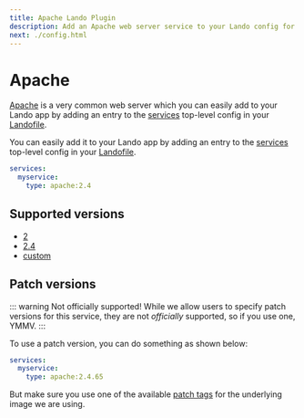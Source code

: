 ```yaml
---
title: Apache Lando Plugin
description: Add an Apache web server service to your Lando config for local development with all the power of Docker and Docker Compose; learn how to change version, setup SSL, use a custom webroot or custom Apache config.
next: ./config.html
---
```


# Apache

[Apache](https://www.apache.org/) is a very common web server which you can easily add to your Lando app by adding an entry to the [services](https://docs.lando.dev/services/lando-3.html) top-level config in your [Landofile](https://docs.lando.dev/landofile).

You can easily add it to your Lando app by adding an entry to the [services](https://docs.lando.dev/services/lando-3.html) top-level config in your [Landofile](https://docs.lando.dev/landofile).

```yaml
services:
  myservice:
    type: apache:2.4
```

## Supported versions

*   [2](https://hub.docker.com/r/bitnamilegacy/apache/tags?name=2.4.)
*   [2.4](https://hub.docker.com/r/bitnamilegacy/apache/tags?name=2.4.)
*   [custom](https://docs.lando.dev/core/v3/services/lando.html#overrides)

## Patch versions

::: warning Not officially supported!
While we allow users to specify patch versions for this service, they are not *officially* supported, so if you use one, YMMV.
:::

To use a patch version, you can do something as shown below:

```yaml
services:
  myservice:
    type: apache:2.4.65
```

But make sure you use one of the available [patch tags](https://hub.docker.com/r/bitnamilegacy/apache/tags) for the underlying image we are using.

